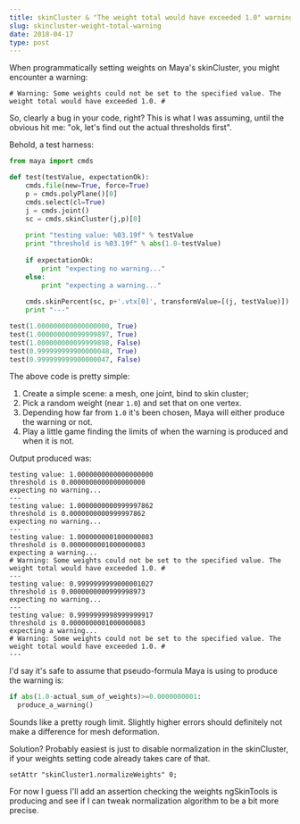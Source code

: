 ```yaml
---
title: skinCluster & "The weight total would have exceeded 1.0" warning
slug: skincluster-weight-total-warning
date: 2018-04-17
type: post
---
```


When programmatically setting weights on Maya's skinCluster, you might encounter a warning:

```text
# Warning: Some weights could not be set to the specified value. The weight total would have exceeded 1.0. # 
```


So, clearly a bug in your code, right? This is what I was assuming, until the obvious hit me: "ok, let's find out the actual thresholds first".


Behold, a test harness:

```python
from maya import cmds

def test(testValue, expectationOk):
    cmds.file(new=True, force=True)
    p = cmds.polyPlane()[0]
    cmds.select(cl=True)
    j = cmds.joint()
    sc = cmds.skinCluster(j,p)[0]
    
    print "testing value: %03.19f" % testValue
    print "threshold is %03.19f" % abs(1.0-testValue)
    
    if expectationOk:
        print "expecting no warning..."
    else:
        print "expecting a warning..."
        
    cmds.skinPercent(sc, p+'.vtx[0]', transformValue=[(j, testValue)])
    print "---"

test(1.000000000000000000, True)    
test(1.000000000099999897, True)
test(1.000000000099999898, False)
test(0.999999999900000048, True)
test(0.999999999900000047, False)
```

The above code is pretty simple:

1. Create a simple scene: a mesh, one joint, bind to skin cluster;
2. Pick a random weight (near `1.0`) and set that on one vertex.
3. Depending how far from `1.0` it's been chosen, Maya will either produce the warning or not.
4. Play a little game finding the limits of when the warning is produced and when it is not.

Output produced was:

```text
testing value: 1.0000000000000000000
threshold is 0.0000000000000000000
expecting no warning...
---
testing value: 1.0000000000999997862
threshold is 0.0000000000999997862
expecting no warning...
---
testing value: 1.0000000001000000083
threshold is 0.0000000001000000083
expecting a warning...
# Warning: Some weights could not be set to the specified value. The weight total would have exceeded 1.0. # 
---
testing value: 0.9999999999000001027
threshold is 0.0000000000999998973
expecting no warning...
---
testing value: 0.9999999998999999917
threshold is 0.0000000001000000083
expecting a warning...
# Warning: Some weights could not be set to the specified value. The weight total would have exceeded 1.0. # 
---
```   

I'd say it's safe to assume that pseudo-formula Maya is using to produce the warning is:

```python
if abs(1.0-actual_sum_of_weights)>=0.0000000001:
  produce_a_warning()
```

Sounds like a pretty rough limit. Slightly higher errors should definitely not make a difference for mesh deformation.

Solution? Probably easiest is just to disable normalization in the skinCluster, if your weights setting code already takes care of that.

```$xslt
setAttr "skinCluster1.normalizeWeights" 0;
```
 
For now I guess I'll add an assertion checking the weights ngSkinTools is producing and see if I can tweak normalization algorithm to be a bit more precise.